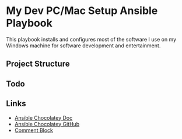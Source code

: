 # My Dev PC/Mac Setup Ansible Playbook
This playbook installs and configures most of the software I use on my Windows machine for software development and entertainment.

## Project Structure

## Todo

## Links
- [Ansible Chocolatey Doc](https://docs.ansible.com/ansible/latest/collections/chocolatey/chocolatey/win_chocolatey_module.html#notes)
- [Ansible Chocolatey GitHub](https://github.com/chocolatey/chocolatey-ansible)
- [Comment Block](https://blocks.jkniest.dev/)
